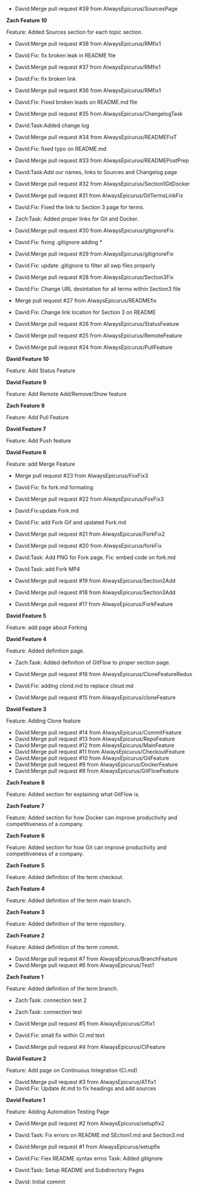 - David:Merge pull request #39 from AlwaysEpicurus/SourcesPage

**Zach Feature 10**

Feature: Added Sources section for each topic section.

- David:Merge pull request #38 from AlwaysEpicurus/RMfix1
- David:Fix: fix broken leak in README file

- David:Merge pull request #37 from AlwaysEpicurus/RMfix1
- David:Fix: fix broken link

- David:Merge pull request #36 from AlwaysEpicurus/RMfix1
- David:Fix: Fixed broken leads on README.md file

- David:Merge pull request #35 from AlwaysEpicurus/ChangelogTask
- David:Task:Added change log

- David:Merge pull request #34 from AlwaysEpicurus/READMEFixT
- David:Fix: fixed typo on README.md

- David:Merge pull request #33 from AlwaysEpicurus/READMEPostPrep
- David:Task:Add our names, links to Sources and Changelog page

- David:Merge pull request #32 from AlwaysEpicurus/Section1GitDocker
- David:Merge pull request #31 from AlwaysEpicurus/GitTermsLinkFix
- David:Fix: Fixed the link to Section 3 page for terms.
- Zach:Task: Added proper links for Git and Docker.

- David:Merge pull request #30 from AlwaysEpicurus/gitignoreFix
- David:Fix: fixing .gitignore adding *

- David:Merge pull request #29 from AlwaysEpicurus/gitignoreFix
- David:Fix: update .gitignore to filter all swp files properly

- David:Merge pull request #28 from AlwaysEpicurus/Section3Fix
- David:Fix: Change URL desintation for all terms within Section3 file

- Merge pull request #27 from AlwaysEpicurus/READMEfix
- David:Fix: Change link location for Section 3 on README

- David:Merge pull request #26 from AlwaysEpicurus/StatusFeature
- David:Merge pull request #25 from AlwaysEpicurus/RemoteFeature
- David:Merge pull request #24 from AlwaysEpicurus/PullFeature

**David Feature 10**

Feature: Add Status Feature
  
**David Feature 9**

Feature: Add Remote Add/Remove/Show feature
  
**Zach Feature 9**

Feature: Add Pull Feature

**David Feature 7**

Feature: Add Push feature

**David Feature 6**

Feature: add Merge Feature

- Merge pull request #23 from AlwaysEpicurus/FoxFix3
- David:Fix: fix fork.md formating

- David:Merge pull request #22 from AlwaysEpicurus/FoxFix3
- David:Fix:update Fork.md
- David:Fix: add Fork Gif and updated Fork.md

- David:Merge pull request #21 from AlwaysEpicurus/ForkFix2
- David:Merge pull request #20 from AlwaysEpicurus/forkFix
- David:Task: Add PNG for Fork page. Fix: embed code on fork.md
- David:Task: add Fork MP4
  
- David:Merge pull request #19 from AlwaysEpicurus/Section2Add
- David:Merge pull request #18 from AlwaysEpicurus/Section3Add
- David:Merge pull request #17 from AlwaysEpicurus/ForkFeature

**David Feature 5**

Feature: add page about Forking

**David Feature 4**

Feature: Added definition page.

- Zach:Task: Added definition of GitFlow to proper section page.

- David:Merge pull request #16 from AlwaysEpicurus/CloneFeatureRedux
- David:Fix: adding clond.md to replace cloud.md

- David:Merge pull request #15 from AlwaysEpicurus/cloneFeature

**David Feature 3**

Feature: Adding Clone feature

- David:Merge pull request #14 from AlwaysEpicurus/CommitFeature
- David:Merge pull request #13 from AlwaysEpicurus/RepoFeature
- David:Merge pull request #12 from AlwaysEpicurus/MainFeature
- David:Merge pull request #11 from AlwaysEpicurus/CheckoutFeature
- David:Merge pull request #10 from AlwaysEpicurus/GitFeature
- David:Merge pull request #9 from AlwaysEpicurus/DockerFeature
- David:Merge pull request #8 from AlwaysEpicurus/GitFlowFeature
  
**Zach Feature 8**

Feature: Added section for explaining what GitFlow is.

**Zach Feature 7**

Feature: Added section for how Docker can improve productivity and competitiveness of a company.

**Zach Feature 6**

Feature: Added section for how Git can improve productivity and competitiveness of a company.

**Zach Feature 5**

Feature: Added definition of the term checkout.

**Zach Feature 4**

Feature: Added definition of the term main branch.

**Zach Feature 3**

Feature: Added definition of the term repository.

**Zach Feature 2**

Feature: Added definition of the term commit.

- David:Merge pull request #7 from AlwaysEpicurus/BranchFeature
- David:Merge pull request #6 from AlwaysEpicurus/Test1

**Zach Feature 1**

Feature: Added definition of the term branch.

- Zach:Task: connection test 2
- Zach:Task: connection test

- David:Merge pull request #5 from AlwaysEpicurus/CIfix1
- David:Fix: small fix within CI.md text

- David:Merge pull request #4 from AlwaysEpicurus/CIFeature

**David Feature 2**

Feature: Add page on Continuous Integration (Ci.md)

- David:Merge pull request #3 from AlwaysEpicurus/ATfix1
- David:Fix: Update At.md to fix headings and add sources

**David Feature 1**

Feature: Adding Automation Testing Page


- David:Merge pull request #2 from AlwaysEpicurus/setupfix2
- David:Task: Fix errors on README.md SEction1.md and Section3.md

- David:Merge pull request #1 from AlwaysEpicurus/setupfix
- David:Fix: Fiex README syntax erros Task: Added gitignore

- David:Task: Setup README and Subdirectory Pages

- David: Initial commit